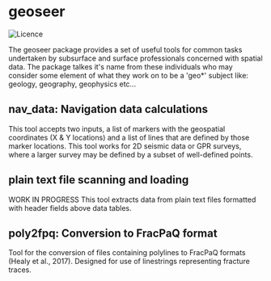 
# geoseer
![Licence](https://img.shields.io/github/license/{username}/{repo-name}.svg)

The geoseer package provides a set of useful tools for common tasks undertaken by subsurface and surface professionals concerned with spatial data. The package talkes it's name from these individuals who may consider some element of what they work on to be a 'geo*' subject like: geology, geography, geophysics etc...

## nav_data: Navigation data calculations
This tool accepts two inputs, a list of markers with the geospatial coordinates (X & Y locations) and a list of lines
that are defined by those marker locations. This tool works for 2D seismic data or GPR surveys, where a larger survey
may be defined by a subset of well-defined points.

## plain text file scanning and loading
WORK IN PROGRESS
This tool extracts data from plain text files formatted with header fields above data tables.

## poly2fpq: Conversion to FracPaQ format
Tool for the conversion of files containing polylines to FracPaQ formats (Healy et al., 2017). Designed for use of
linestrings representing fracture traces.
